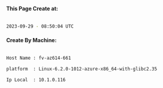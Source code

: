 
   
#### This Page Create at:

```bash

2023-09-29 - 08:50:04 UTC

```

#### Create By Machine:

```bash

Host Name : fv-az614-661

platform  : Linux-6.2.0-1012-azure-x86_64-with-glibc2.35

Ip Local  : 10.1.0.116

```

